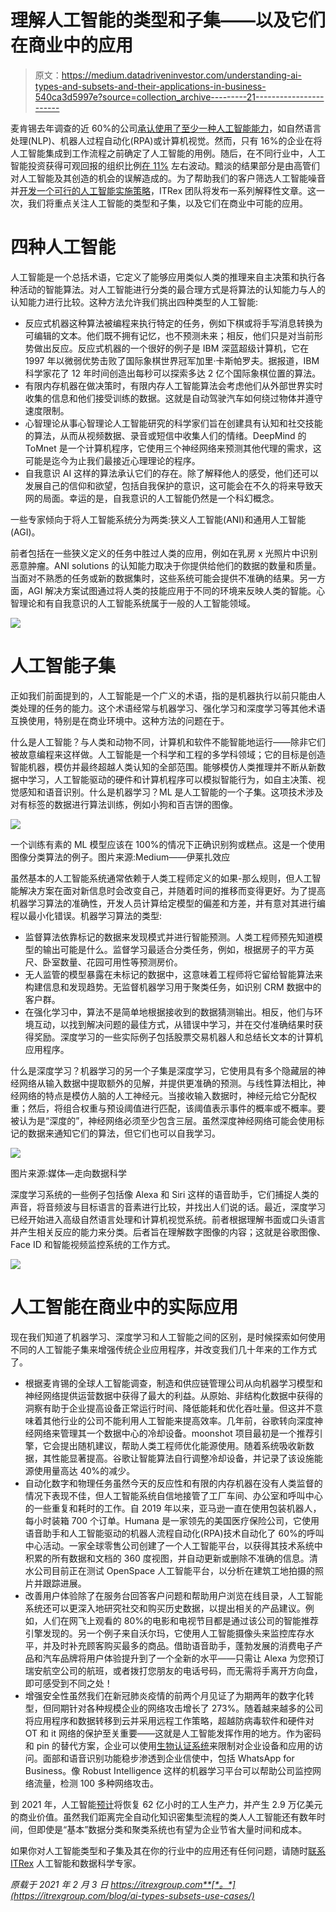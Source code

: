 # 理解人工智能的类型和子集——以及它们在商业中的应用

> 原文：<https://medium.datadriveninvestor.com/understanding-ai-types-and-subsets-and-their-applications-in-business-540ca3d5997e?source=collection_archive---------21----------------------->

麦肯锡去年调查的近 60%的公司[承认使用了至少一种人工智能能力](https://www.mckinsey.com/featured-insights/artificial-intelligence/global-ai-survey-ai-proves-its-worth-but-few-scale-impact#)，如自然语言处理(NLP)、机器人过程自动化(RPA)或计算机视觉。然而，只有 16%的企业在将人工智能集成到工作流程之前确定了人工智能的用例。随后，在不同行业中，人工智能投资获得可观回报的组织比例[在 11%](https://itrexgroup.com/blog/artificial-intelligence-challenges/) 左右波动。黯淡的结果部分是由高管们对人工智能及其创造的机会的误解造成的。为了帮助我们的客户筛选人工智能噪音并[开发一个可行的人工智能实施策略](https://itrexgroup.com/services/artificial-intelligence/)，ITRex 团队将发布一系列解释性文章。这一次，我们将重点关注人工智能的类型和子集，以及它们在商业中可能的应用。

# 四种人工智能

人工智能是一个总括术语，它定义了能够应用类似人类的推理来自主决策和执行各种活动的智能算法。对人工智能进行分类的最合理方式是将算法的认知能力与人的认知能力进行比较。这种方法允许我们挑出四种类型的人工智能:

*   反应式机器这种算法被编程来执行特定的任务，例如下棋或将手写消息转换为可编辑的文本。他们既不拥有记忆，也不预测未来；相反，他们只是对当前形势做出反应。反应式机器的一个很好的例子是 IBM 深蓝超级计算机，它在 1997 年以微弱优势击败了国际象棋世界冠军加里·卡斯帕罗夫。据报道，IBM 科学家花了 12 年时间创造出每秒可以探索多达 2 亿个国际象棋位置的算法。
*   有限内存机器在做决策时，有限内存人工智能算法会考虑他们从外部世界实时收集的信息和他们接受训练的数据。这就是自动驾驶汽车如何绕过物体并遵守速度限制。
*   心智理论从事心智理论人工智能研究的科学家们旨在创建具有认知和社交技能的算法，从而从视频数据、录音或短信中收集人们的情绪。DeepMind 的 ToMnet 是一个计算机程序，它使用三个神经网络来预测其他代理的需求，这可能是迄今为止我们最接近心理理论的程序。
*   自我意识 AI 这样的算法承认它们的存在。除了解释他人的感受，他们还可以发展自己的信仰和欲望，包括自我保护的意识，这可能会在不久的将来导致天网的局面。幸运的是，自我意识的人工智能仍然是一个科幻概念。

一些专家倾向于将人工智能系统分为两类:狭义人工智能(ANI)和通用人工智能(AGI)。

前者包括在一些狭义定义的任务中胜过人类的应用，例如在乳房 x 光照片中识别恶意肿瘤。ANI solutions 的认知能力取决于你提供给他们的数据的数量和质量。当面对不熟悉的任务或新的数据集时，这些系统可能会提供不准确的结果。另一方面，AGI 解决方案试图通过将人类的技能应用于不同的环境来反映人类的智能。心智理论和有自我意识的人工智能系统属于一般的人工智能领域。

![](img/d41fb5679431b552de80ad935ac3bae5.png)

# 人工智能子集

正如我们前面提到的，人工智能是一个广义的术语，指的是机器执行以前只能由人类处理的任务的能力。这个术语经常与机器学习、强化学习和深度学习等其他术语互换使用，特别是在商业环境中。这种方法的问题在于。

什么是人工智能？与人类和动物不同，计算机和软件不能智能地运行——除非它们被故意编程来这样做。人工智能是一个科学和工程的多学科领域；它的目标是创造智能机器，模仿并最终超越人类认知的全部范围。能够模仿人类推理并不断从新数据中学习，人工智能驱动的硬件和计算机程序可以模拟智能行为，如自主决策、视觉感知和语音识别。什么是机器学习？ML 是人工智能的一个子集。这项技术涉及对有标签的数据进行算法训练，例如小狗和百吉饼的图像。

![](img/ba51966450f98422ced91a3762710f35.png)

一个训练有素的 ML 模型应该在 100%的情况下正确识别狗或糕点。这是一个使用图像分类算法的例子。图片来源:Medium——伊莱扎效应

虽然基本的人工智能系统通常依赖于人类工程师定义的如果-那么规则，但人工智能解决方案在面对新信息时会改变自己，并随着时间的推移而变得更好。为了提高机器学习算法的准确性，开发人员计算给定模型的偏差和方差，并有意对其进行编程以最小化错误。机器学习算法的类型:

*   监督算法依靠标记的数据来发现模式并进行智能预测。人类工程师预先知道模型的输出可能是什么。监督学习最适合分类任务，例如，根据房子的平方英尺、卧室数量、花园可用性等预测房价。
*   无人监管的模型暴露在未标记的数据中，这意味着工程师将它留给智能算法来构建信息和发现趋势。无监督机器学习用于聚类任务，如识别 CRM 数据中的客户群。
*   在强化学习中，算法不是简单地根据接收到的数据猜测输出。相反，他们与环境互动，以找到解决问题的最佳方式，从错误中学习，并在交付准确结果时获得奖励。深度学习的一些实际例子包括股票交易机器人和总结长文本的计算机应用程序。

什么是深度学习？机器学习的另一个子集是深度学习，它使用具有多个隐藏层的神经网络从输入数据中提取额外的见解，并提供更准确的预测。与线性算法相比，神经网络的特点是模仿人脑的人工神经元。当接收输入数据时，神经元给它分配权重；然后，将组合权重与预设阈值进行匹配，该阈值表示事件的概率或不概率。要被认为是“深度的”，神经网络必须至少包含三层。虽然深度神经网络可能会使用标记的数据来通知它们的算法，但它们也可以自我学习。

![](img/867e1b86cfb9911bdaf46edfd001c869.png)

图片来源:媒体—走向数据科学

深度学习系统的一些例子包括像 Alexa 和 Siri 这样的语音助手，它们捕捉人类的声音，将音频波与目标语言的音素进行比较，并找出人们说的话。最近，深度学习已经开始进入高级自然语言处理和计算机视觉系统。前者根据理解书面或口头语言并产生相关反应的能力来分类。后者旨在理解数字图像的内容；这就是谷歌图像、Face ID 和智能视频监控系统的工作方式。

![](img/5b00116ea90577b76a53017e0993d3dd.png)

# 人工智能在商业中的实际应用

现在我们知道了机器学习、深度学习和人工智能之间的区别，是时候探索如何使用不同的人工智能子集来增强传统企业应用程序，并改变我们几十年来的工作方式了。

*   根据麦肯锡的全球人工智能调查，制造和供应链管理公司从向机器学习模型和神经网络提供运营数据中获得了最大的利益。从原始、非结构化数据中获得的洞察有助于企业提高设备正常运行时间、降低能耗和优化吞吐量。但这并不意味着其他行业的公司不能利用人工智能来提高效率。几年前，谷歌转向深度神经网络来管理其一个数据中心的冷却设备。moonshot 项目最初是一个推荐引擎，它会提出随机建议，帮助人类工程师优化能源使用。随着系统吸收新数据，其性能显著提高。谷歌让智能算法自行调整冷却设备，并记录了该设施能源使用量高达 40%的减少。
*   自动化数字和物理任务虽然今天的反应性和有限的内存机器在没有人类监督的情况下表现不佳，但人工智能系统自信地接管了工厂车间、办公室和呼叫中心的一些重复和耗时的工作。自 2019 年以来，亚马逊一直在使用包装机器人，每小时装箱 700 个订单。Humana 是一家领先的美国医疗保险公司，它使用语音助手和人工智能驱动的机器人流程自动化(RPA)技术自动化了 60%的呼叫中心活动。一家全球零售公司创建了一个人工智能平台，以获得其技术系统中积累的所有数据和文档的 360 度视图，并自动更新或删除不准确的信息。清水公司目前正在测试 OpenSpace 人工智能平台，以分析在建筑工地拍摄的照片并跟踪进展。
*   改善用户体验除了在服务台回答客户问题和帮助用户浏览在线目录，人工智能系统还可以更深入地研究社交和购买历史数据，以提出相关的产品建议。例如，人们在网飞上观看的 80%的电影和电视节目都是通过该公司的智能推荐引擎发现的。另一个例子来自沃尔玛，它使用人工智能摄像头来监控库存水平，并及时补充顾客购买最多的商品。借助语音助手，蓬勃发展的消费电子产品和汽车品牌将用户体验提升到了一个全新的水平——只需让 Alexa 为您预订瑞安航空公司的航班，或者拨打您朋友的电话号码，而无需将手离开方向盘，即可感受到不同之处！
*   增强安全性虽然我们在新冠肺炎疫情的前两个月见证了为期两年的数字化转型，但同期针对各种规模企业的网络攻击增长了 273%。随着越来越多的公司将应用程序和数据转移到云并采用远程工作策略，超越防病毒软件和硬件对 OT 和 it 网络的保护至关重要——这就是人工智能发挥作用的地方。作为密码和 pin 的替代方案，企业可以使用[生物认证系统](https://itrexgroup.com/case-studies/biometric-based-solution-delivers-next-level-enterprise-cybersecurity/)来限制对企业设备和应用的访问。面部和语音识别功能稳步渗透到企业信使中，包括 WhatsApp for Business。像 Robust Intelligence 这样的机器学习平台可以帮助公司监控网络流量，检测 100 多种网络攻击。

到 2021 年，人工智能[预计](https://www.gartner.com/en/newsroom/press-releases/2017-12-13-gartner-says-by-2020-artificial-intelligence-will-create-more-jobs-than-it-eliminates)将恢复 62 亿小时的工人生产力，并产生 2.9 万亿美元的商业价值。虽然我们距离完全自动化知识密集型流程的类人人工智能还有数年时间，但即使是“基本”数据分类和聚类系统也有望为企业节省大量时间和成本。

如果你对人工智能类型和子集及其在你的行业中的应用还有任何问题，请随时[联系 ITRex](https://itrexgroup.com/contact-us/) 人工智能和数据科学专家。

*原载于 2021 年 2 月 3 日 https://itrexgroup.com**[*。*](https://itrexgroup.com/blog/ai-types-subsets-use-cases/)*